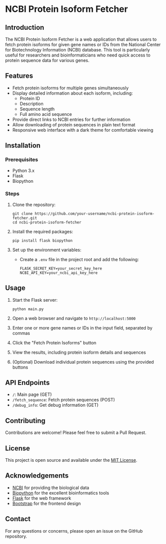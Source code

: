 # NCBI Protein Isoform Fetcher

## Introduction
The NCBI Protein Isoform Fetcher is a web application that allows users to fetch protein isoforms for given gene names or IDs from the National Center for Biotechnology Information (NCBI) database. This tool is particularly useful for researchers and bioinformaticians who need quick access to protein sequence data for various genes.

## Features
- Fetch protein isoforms for multiple genes simultaneously
- Display detailed information about each isoform, including:
  - Protein ID
  - Description
  - Sequence length
  - Full amino acid sequence
- Provide direct links to NCBI entries for further information
- Allow downloading of protein sequences in plain text format
- Responsive web interface with a dark theme for comfortable viewing

## Installation

### Prerequisites
- Python 3.x
- Flask
- Biopython

### Steps
1. Clone the repository:
   ```
   git clone https://github.com/your-username/ncbi-protein-isoform-fetcher.git
   cd ncbi-protein-isoform-fetcher
   ```

2. Install the required packages:
   ```
   pip install flask biopython
   ```

3. Set up the environment variables:
   - Create a `.env` file in the project root and add the following:
     ```
     FLASK_SECRET_KEY=your_secret_key_here
     NCBI_API_KEY=your_ncbi_api_key_here
     ```

## Usage

1. Start the Flask server:
   ```
   python main.py
   ```

2. Open a web browser and navigate to `http://localhost:5000`

3. Enter one or more gene names or IDs in the input field, separated by commas

4. Click the "Fetch Protein Isoforms" button

5. View the results, including protein isoform details and sequences

6. (Optional) Download individual protein sequences using the provided buttons

## API Endpoints

- `/`: Main page (GET)
- `/fetch_sequence`: Fetch protein sequences (POST)
- `/debug_info`: Get debug information (GET)

## Contributing

Contributions are welcome! Please feel free to submit a Pull Request.

## License

This project is open source and available under the [MIT License](LICENSE).

## Acknowledgements

- [NCBI](https://www.ncbi.nlm.nih.gov/) for providing the biological data
- [Biopython](https://biopython.org/) for the excellent bioinformatics tools
- [Flask](https://flask.palletsprojects.com/) for the web framework
- [Bootstrap](https://getbootstrap.com/) for the frontend design

## Contact

For any questions or concerns, please open an issue on the GitHub repository.
